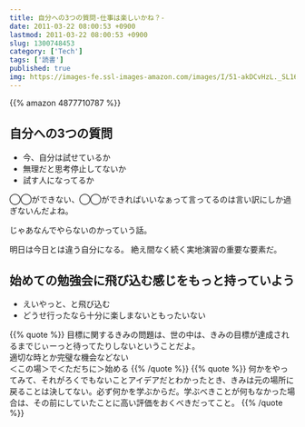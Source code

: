 ```yaml
---
title: 自分への3つの質問-仕事は楽しいかね？-
date: 2011-03-22 08:00:53 +0900
lastmod: 2011-03-22 08:00:53 +0900
slug: 1300748453
category: ['Tech']
tags: ['読書']
published: true
img: https://images-fe.ssl-images-amazon.com/images/I/51-akDCvHzL._SL160_.jpg
---
```


{{% amazon 4877710787 %}}

## 自分への3つの質問

- 今、自分は試せているか
- 無理だと思考停止してないか
- 試す人になってるか

◯◯ができない、◯◯ができればいいなぁって言ってるのは言い訳にしか過ぎないんだよね。

じゃあなんでやらないのかっていう話。

明日は今日とは違う自分になる。
絶え間なく続く実地演習の重要な要素だ。


## 始めての勉強会に飛び込む感じをもっと持っていよう
- えいやっと、と飛び込む
- どうせ行ったなら十分に楽しまないともったいない

{{% quote %}}
目標に関するきみの問題は、世の中は、きみの目標が達成されるまでじぃーっと待ってたりしないということだよ。  
適切な時とか完璧な機会などない  
＜この場＞で＜ただちに＞始める
{{% /quote %}}
{{% quote %}}
何かをやってみて、それがろくでもないことアイデアだとわかったとき、きみは元の場所に戻ることは決してない。必ず何かを学ぶからだ。学ぶべきことが何もなかった場合は、その前にしていたことに高い評価をおくべきだってこと。
{{% /quote %}}
